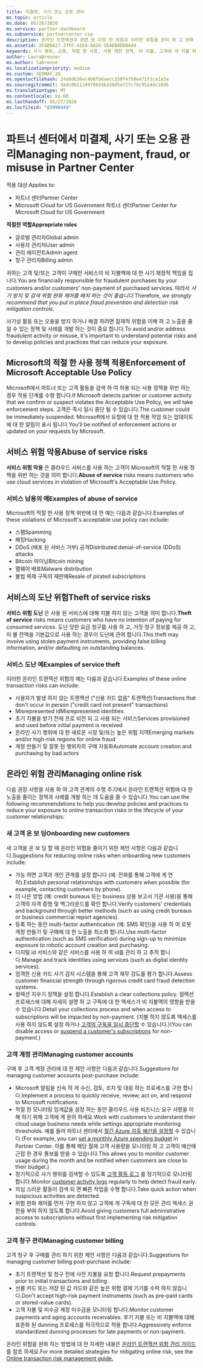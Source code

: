 ```yaml
---
title: 미결제, 사기 또는 오용 관리
ms.topic: article
ms.date: 05/26/2020
ms.service: partner-dashboard
ms.subservice: partnercenter-csp
description: 온라인 트랜잭션과 관련 된 다양 한 위험과 이러한 위험을 관리 하 고 완화 하는 모범 사례에 대해 알아 두는 것이 중요 합니다.
ms.assetid: 2F4B9A27-37FF-41E4-8A26-5EAE88DD8A49
keywords: 사기 행위, 오용, 적합 한 사용, 사용 제한 정책, 비 지불, 고객에 게 지불 하지 않음, 온라인 위험, 서비스 도용, 서비스 남용, 구독 일시 중단
author: LauraBrenner
ms.author: labrenne
ms.localizationpriority: medium
ms.custom: SEOMAY.20
ms.openlocfilehash: 24a6d636ec4b0fb8aecc158f4750e471f1ca1a3a
ms.sourcegitcommit: dadc0b112497802db2d8d5e72fc76c95a4dc18d6
ms.translationtype: MT
ms.contentlocale: ko-KR
ms.lasthandoff: 05/27/2020
ms.locfileid: "83998449"
---
```

# <a name="managing-non-payment-fraud-or-misuse-in-partner-center"></a><span data-ttu-id="a0a16-104">파트너 센터에서 미결제, 사기 또는 오용 관리</span><span class="sxs-lookup"><span data-stu-id="a0a16-104">Managing non-payment, fraud, or misuse in Partner Center</span></span>

<span data-ttu-id="a0a16-105">적용 대상:</span><span class="sxs-lookup"><span data-stu-id="a0a16-105">Applies to:</span></span>

- <span data-ttu-id="a0a16-106">파트너 센터</span><span class="sxs-lookup"><span data-stu-id="a0a16-106">Partner Center</span></span>
- <span data-ttu-id="a0a16-107">Microsoft Cloud for US Government 파트너 센터</span><span class="sxs-lookup"><span data-stu-id="a0a16-107">Partner Center for Microsoft Cloud for US Government</span></span>

<span data-ttu-id="a0a16-108">**적절한 역할**</span><span class="sxs-lookup"><span data-stu-id="a0a16-108">**Appropriate roles**</span></span>
- <span data-ttu-id="a0a16-109">글로벌 관리자</span><span class="sxs-lookup"><span data-stu-id="a0a16-109">Global admin</span></span>
- <span data-ttu-id="a0a16-110">사용자 관리자</span><span class="sxs-lookup"><span data-stu-id="a0a16-110">User admin</span></span>
- <span data-ttu-id="a0a16-111">관리 에이전트</span><span class="sxs-lookup"><span data-stu-id="a0a16-111">Admin agent</span></span>
- <span data-ttu-id="a0a16-112">청구 관리자</span><span class="sxs-lookup"><span data-stu-id="a0a16-112">Billing admin</span></span>

<span data-ttu-id="a0a16-113">귀하는 고객 및/또는 고객이 구매한 서비스의 비 지불액에 대 한 사기 재정적 책임을 집니다.</span><span class="sxs-lookup"><span data-stu-id="a0a16-113">You are financially responsible for fraudulent purchases by your customers and/or customers' non-payment of purchased services.</span></span> <span data-ttu-id="a0a16-114">따라서 *사기 방지 및 검색 위험 완화 제어를 배치 하는 것이 좋습니다*.</span><span class="sxs-lookup"><span data-stu-id="a0a16-114">Therefore, *we strongly recommend that you put in place fraud prevention and detection risk mitigation controls*.</span></span>

<span data-ttu-id="a0a16-115">사기성 활동 또는 오용을 방지 하거나 해결 하려면 잠재적 위험을 이해 하 고 노출을 줄일 수 있는 정책 및 사례를 개발 하는 것이 중요 합니다.</span><span class="sxs-lookup"><span data-stu-id="a0a16-115">To avoid and/or address fraudulent activity or misuse, it's important to understand potential risks and to develop policies and practices that can reduce your exposure.</span></span>

## <a name="enforcement-of-microsoft-acceptable-use-policy"></a><span data-ttu-id="a0a16-116">Microsoft의 적절 한 사용 정책 적용</span><span class="sxs-lookup"><span data-stu-id="a0a16-116">Enforcement of Microsoft Acceptable Use Policy</span></span>

<span data-ttu-id="a0a16-117">Microsoft에서 파트너 또는 고객 활동을 검색 하 여 허용 되는 사용 정책을 위반 하는 경우 적용 단계를 수행 합니다.</span><span class="sxs-lookup"><span data-stu-id="a0a16-117">If Microsoft detects partner or customer activity that we confirm or suspect violates the Acceptable Use Policy, we will take enforcement steps.</span></span> <span data-ttu-id="a0a16-118">고객은 즉시 일시 중단 될 수 있습니다.</span><span class="sxs-lookup"><span data-stu-id="a0a16-118">The customer could be immediately suspended.</span></span> <span data-ttu-id="a0a16-119">Microsoft에서 요청에 대 한 적용 작업 또는 업데이트에 대 한 알림이 표시 됩니다.</span><span class="sxs-lookup"><span data-stu-id="a0a16-119">You'll be notified of enforcement actions or updated on your requests by Microsoft.</span></span>

## <a name="abuse-of-service-risks"></a><span data-ttu-id="a0a16-120">서비스 위험 악용</span><span class="sxs-lookup"><span data-stu-id="a0a16-120">Abuse of service risks</span></span>

<span data-ttu-id="a0a16-121">**서비스 위험 악용** 은 클라우드 서비스를 사용 하는 고객이 Microsoft의 적절 한 사용 정책을 위반 하는 것을 의미 합니다.</span><span class="sxs-lookup"><span data-stu-id="a0a16-121">**Abuse of service** risks means customers who use cloud services in violation of Microsoft's Acceptable Use Policy.</span></span>

### <a name="examples-of-abuse-of-service"></a><span data-ttu-id="a0a16-122">서비스 남용의 예</span><span class="sxs-lookup"><span data-stu-id="a0a16-122">Examples of abuse of service</span></span>

<span data-ttu-id="a0a16-123">Microsoft의 적절 한 사용 정책 위반에 대 한 예는 다음과 같습니다.</span><span class="sxs-lookup"><span data-stu-id="a0a16-123">Examples of these violations of Microsoft's acceptable use policy can include:</span></span>

- <span data-ttu-id="a0a16-124">스팸</span><span class="sxs-lookup"><span data-stu-id="a0a16-124">Spamming</span></span>
- <span data-ttu-id="a0a16-125">해킹</span><span class="sxs-lookup"><span data-stu-id="a0a16-125">Hacking</span></span>
- <span data-ttu-id="a0a16-126">DDoS (배포 된 서비스 거부) 공격</span><span class="sxs-lookup"><span data-stu-id="a0a16-126">Distributed denial-of-service (DDoS) attacks</span></span>
- <span data-ttu-id="a0a16-127">Bitcoin 마이닝</span><span class="sxs-lookup"><span data-stu-id="a0a16-127">Bitcoin mining</span></span>
- <span data-ttu-id="a0a16-128">맬웨어 배포</span><span class="sxs-lookup"><span data-stu-id="a0a16-128">Malware distribution</span></span>
- <span data-ttu-id="a0a16-129">불법 복제 구독의 재판매</span><span class="sxs-lookup"><span data-stu-id="a0a16-129">Resale of pirated subscriptions</span></span>

## <a name="theft-of-service-risks"></a><span data-ttu-id="a0a16-130">서비스의 도난 위험</span><span class="sxs-lookup"><span data-stu-id="a0a16-130">Theft of service risks</span></span>

<span data-ttu-id="a0a16-131">**서비스 위험 도난** 은 사용 된 서비스에 대해 지불 하지 않는 고객을 의미 합니다.</span><span class="sxs-lookup"><span data-stu-id="a0a16-131">**Theft of service** risks means customers who have no intention of paying for consumed services.</span></span> <span data-ttu-id="a0a16-132">도난 당한 요금 청구를 사용 하 고, 거짓 청구 정보를 제공 하 고, 미 불 잔액을 기본값으로 사용 하는 경우이 도난에 관여 합니다.</span><span class="sxs-lookup"><span data-stu-id="a0a16-132">This theft may involve using stolen payment instruments, providing false billing information, and/or defaulting on outstanding balances.</span></span>

### <a name="examples-of-service-theft"></a><span data-ttu-id="a0a16-133">서비스 도난 예</span><span class="sxs-lookup"><span data-stu-id="a0a16-133">Examples of service theft</span></span>

<span data-ttu-id="a0a16-134">이러한 온라인 트랜잭션 위험의 예는 다음과 같습니다.</span><span class="sxs-lookup"><span data-stu-id="a0a16-134">Examples of these online transaction risks can include:</span></span>

- <span data-ttu-id="a0a16-135">사용자가 발생 하지 않는 트랜잭션 ("신용 카드 없음" 트랜잭션)</span><span class="sxs-lookup"><span data-stu-id="a0a16-135">Transactions that don't occur in person ("credit card not present" transactions)</span></span>
- <span data-ttu-id="a0a16-136">Misrepresented id</span><span class="sxs-lookup"><span data-stu-id="a0a16-136">Misrepresented identities</span></span>
- <span data-ttu-id="a0a16-137">초기 지불을 받기 전에 프로 비전 되 고 사용 되는 서비스</span><span class="sxs-lookup"><span data-stu-id="a0a16-137">Services provisioned and used before initial payment is received</span></span>
- <span data-ttu-id="a0a16-138">온라인 사기 행위에 대 한 새로운 시장 및/또는 높은 위험 지역</span><span class="sxs-lookup"><span data-stu-id="a0a16-138">Emerging markets and/or high-risk regions for online fraud</span></span>
- <span data-ttu-id="a0a16-139">계정 만들기 및 잘못 된 행위자의 구매 자동화</span><span class="sxs-lookup"><span data-stu-id="a0a16-139">Automate account creation and purchasing by bad actors</span></span>

## <a name="managing-online-risk"></a><span data-ttu-id="a0a16-140">온라인 위험 관리</span><span class="sxs-lookup"><span data-stu-id="a0a16-140">Managing online risk</span></span>

<span data-ttu-id="a0a16-141">다음 권장 사항을 사용 하 여 고객 관계의 수명 주기에서 온라인 트랜잭션 위험에 대 한 노출을 줄이는 정책과 사례를 개발 하는 데 도움을 줄 수 있습니다.</span><span class="sxs-lookup"><span data-stu-id="a0a16-141">You can use the following recommendations to help you develop policies and practices to reduce your exposure to online transaction risks in the lifecycle of your customer relationships.</span></span>

### <a name="onboarding-new-customers"></a><span data-ttu-id="a0a16-142">새 고객 온 보 딩</span><span class="sxs-lookup"><span data-stu-id="a0a16-142">Onboarding new customers</span></span>

<span data-ttu-id="a0a16-143">새 고객을 온 보 딩 할 때 온라인 위험을 줄이기 위한 제안 사항은 다음과 같습니다.</span><span class="sxs-lookup"><span data-stu-id="a0a16-143">Suggestions for reducing online risks when onboarding new customers include:</span></span>

- <span data-ttu-id="a0a16-144">가능 하면 고객과 개인 관계를 설정 합니다 (예: 전화를 통해 고객에 게 연락).</span><span class="sxs-lookup"><span data-stu-id="a0a16-144">Establish personal relationships with customers when possible (for example, contacting customers by phone).</span></span>
- <span data-ttu-id="a0a16-145">더 나은 방법 (예: credit bureaus 또는 business 상용 보고서 기관 사용)을 통해 고객의 자격 증명 및 백그라운드를 확인 합니다.</span><span class="sxs-lookup"><span data-stu-id="a0a16-145">Verify customers' credentials and background through better methods (such as using credit bureaus or business commercial report agencies).</span></span>
- <span data-ttu-id="a0a16-146">등록 하는 동안 multi-factor authentication (예: SMS 확인)을 사용 하 여 로봇 계정 만들기 및 구매에 대 한 노출을 최소화 합니다.</span><span class="sxs-lookup"><span data-stu-id="a0a16-146">Use multi-factor authentication (such as SMS verification) during sign-up to minimize exposure to robotic account creation and purchasing.</span></span>
- <span data-ttu-id="a0a16-147">디지털 id 서비스와 같은 서비스를 사용 하 여 id를 관리 하 고 추적 합니다.</span><span class="sxs-lookup"><span data-stu-id="a0a16-147">Manage and track identities using services (such as digital identity services).</span></span>
- <span data-ttu-id="a0a16-148">엄격한 신용 카드 사기 감지 시스템을 통해 고객 재무 강도를 평가 합니다.</span><span class="sxs-lookup"><span data-stu-id="a0a16-148">Assess customer financial strength through rigorous credit card fraud detection systems.</span></span>
- <span data-ttu-id="a0a16-149">컬렉션 지우기 정책을 설정 합니다.</span><span class="sxs-lookup"><span data-stu-id="a0a16-149">Establish a clear collections policy.</span></span> <span data-ttu-id="a0a16-150">컬렉션 프로세스에 대해 자세히 설명 하 고 구독에 대 한 액세스가 비 지불액의 영향을 받을 수 있습니다.</span><span class="sxs-lookup"><span data-stu-id="a0a16-150">Detail your collections process and when access to subscriptions will be impacted by non-payment.</span></span> <span data-ttu-id="a0a16-151">(지불 하지 않도록 액세스를 사용 하지 않도록 설정 하거나 [고객의 구독을 일시 중단할](suspend-a-subscription.md) 수 있습니다.)</span><span class="sxs-lookup"><span data-stu-id="a0a16-151">(You can disable access or [suspend a customer's subscriptions](suspend-a-subscription.md) for non-payment.)</span></span>

### <a name="managing-customer-accounts"></a><span data-ttu-id="a0a16-152">고객 계정 관리</span><span class="sxs-lookup"><span data-stu-id="a0a16-152">Managing customer accounts</span></span>

<span data-ttu-id="a0a16-153">구매 후 고객 계정 관리에 대 한 제안 사항은 다음과 같습니다.</span><span class="sxs-lookup"><span data-stu-id="a0a16-153">Suggestions for managing customer accounts post-purchase include:</span></span>

- <span data-ttu-id="a0a16-154">Microsoft 알림을 신속 하 게 수신, 검토, 조치 및 대응 하는 프로세스를 구현 합니다.</span><span class="sxs-lookup"><span data-stu-id="a0a16-154">Implement a process to quickly receive, review, act on, and respond to Microsoft notifications.</span></span>
- <span data-ttu-id="a0a16-155">적절 한 모니터링 임계값을 설정 하는 동안 클라우드 사용 비즈니스 요구 사항을 이해 하기 위해 고객에 게 문의 하세요.</span><span class="sxs-lookup"><span data-stu-id="a0a16-155">Work with customers to understand their cloud usage business needs while settings appropriate monitoring thresholds.</span></span> <span data-ttu-id="a0a16-156">예를 들어 파트너 센터에서 [월간 Azure 지출 예산을 설정할](set-an-azure-spending-budget-for-your-customers.md) 수 있습니다.</span><span class="sxs-lookup"><span data-stu-id="a0a16-156">(For example, you can [set a monthly Azure spending budget](set-an-azure-spending-budget-for-your-customers.md) in Partner Center.</span></span> <span data-ttu-id="a0a16-157">이를 통해 해당 월에 고객 사용량을 모니터링 하 고 고객이 예산에 근접 한 경우 통보를 받을 수 있습니다.</span><span class="sxs-lookup"><span data-stu-id="a0a16-157">This allows you to monitor customer usage during the month and be notified when customers are close to their budget.)</span></span>
- <span data-ttu-id="a0a16-158">정기적으로 사기 행위를 검색할 수 있도록 [고객 활동 로그](activity-logs.md) 를 정기적으로 모니터링 합니다.</span><span class="sxs-lookup"><span data-stu-id="a0a16-158">Monitor [customer activity logs](activity-logs.md) regularly to help detect fraud early.</span></span>
- <span data-ttu-id="a0a16-159">의심 스러운 활동이 검색 되 면 빠른 작업을 수행 합니다.</span><span class="sxs-lookup"><span data-stu-id="a0a16-159">Take quick action when suspicious activities are detected.</span></span>
- <span data-ttu-id="a0a16-160">위험 완화 제어를 먼저 구현 하지 않고 고객에 게 구독에 대 한 모든 관리 액세스 권한을 부여 하지 않도록 합니다.</span><span class="sxs-lookup"><span data-stu-id="a0a16-160">Avoid giving customers full administrative access to subscriptions without first implementing risk mitigation controls.</span></span>

### <a name="managing-customer-billing"></a><span data-ttu-id="a0a16-161">고객 청구 관리</span><span class="sxs-lookup"><span data-stu-id="a0a16-161">Managing customer billing</span></span>

<span data-ttu-id="a0a16-162">고객 청구 후 구매를 관리 하기 위한 제안 사항은 다음과 같습니다.</span><span class="sxs-lookup"><span data-stu-id="a0a16-162">Suggestions for managing customer billing post-purchase include:</span></span>

- <span data-ttu-id="a0a16-163">초기 트랜잭션 및 청구 전에 사전 지불을 요청 합니다.</span><span class="sxs-lookup"><span data-stu-id="a0a16-163">Request prepayments prior to initial transactions and billing .</span></span>
- <span data-ttu-id="a0a16-164">선불 카드 또는 저장 된 값 카드와 같은 높은 위험 결제 기기를 수락 하지 않습니다.</span><span class="sxs-lookup"><span data-stu-id="a0a16-164">Don't accept high-risk payment instruments (such as pre-paid cards or stored-value cards).</span></span>
- <span data-ttu-id="a0a16-165">고객 지불 및 미수금 계정 미수금을 모니터링 합니다.</span><span class="sxs-lookup"><span data-stu-id="a0a16-165">Monitor customer payments and aging accounts receivables.</span></span> <span data-ttu-id="a0a16-166">후기 지불 또는 비 지불액에 대해 표준화 된 dunning 프로세스를 적극적으로 적용 합니다.</span><span class="sxs-lookup"><span data-stu-id="a0a16-166">Aggressively enforce standardized dunning processes for late payments or non-payment.</span></span>

<span data-ttu-id="a0a16-167">온라인 위험을 완화 하는 방법에 대 한 자세한 내용은 [온라인 트랜잭션 위험 관리 가이드](https://assets.windowsphone.com/7d885238-e13b-4f10-a682-3d5adacd2859/CSP-PartnerRiskGuide-APSFinal_InvariantCulture_Default.zip) 를 참조 하세요.</span><span class="sxs-lookup"><span data-stu-id="a0a16-167">For more detailed strategies for mitigating online risk, see the [Online transaction risk management guide.](https://assets.windowsphone.com/7d885238-e13b-4f10-a682-3d5adacd2859/CSP-PartnerRiskGuide-APSFinal_InvariantCulture_Default.zip)</span></span>
